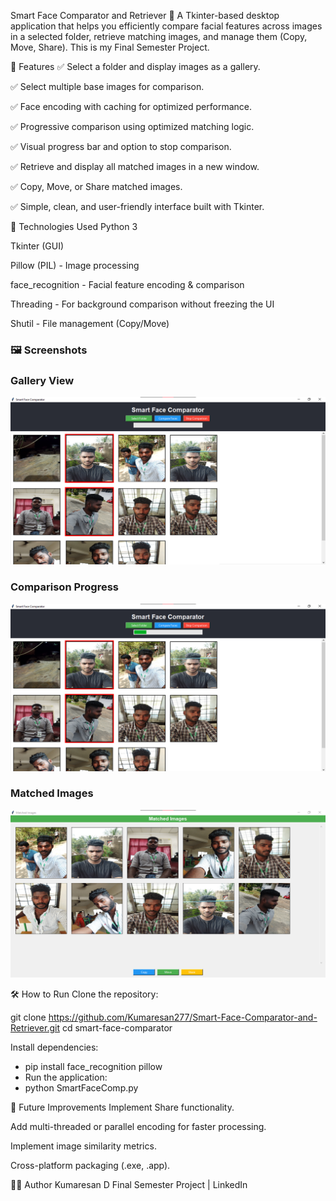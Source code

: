 Smart Face Comparator and Retriever 🎯
A Tkinter-based desktop application that helps you efficiently compare facial features across images in a selected folder, retrieve matching images, and manage them (Copy, Move, Share).
This is my Final Semester Project.

🚀 Features
✅ Select a folder and display images as a gallery.

✅ Select multiple base images for comparison.

✅ Face encoding with caching for optimized performance.

✅ Progressive comparison using optimized matching logic.

✅ Visual progress bar and option to stop comparison.

✅ Retrieve and display all matched images in a new window.

✅ Copy, Move, or Share matched images.

✅ Simple, clean, and user-friendly interface built with Tkinter.

📸 Technologies Used
Python 3

Tkinter (GUI)

Pillow (PIL) - Image processing

face_recognition - Facial feature encoding & comparison

Threading - For background comparison without freezing the UI

Shutil - File management (Copy/Move)

### 🖼️ Screenshots

### Gallery View
![Home](./screenshots/GalleryView.png)

### Comparison Progress	
![Home](./screenshots/ComparisonProgress.png)

### Matched Images
![Home](./screenshots/MatchedImages.png)


🛠 How to Run
Clone the repository:

git clone https://github.com/Kumaresan277/Smart-Face-Comparator-and-Retriever.git
cd smart-face-comparator

Install dependencies:

- pip install face_recognition pillow
- Run the application:
- python SmartFaceComp.py


📌 Future Improvements
Implement Share functionality.

Add multi-threaded or parallel encoding for faster processing.

Implement image similarity metrics.

Cross-platform packaging (.exe, .app).

👨‍🎓 Author
Kumaresan D
Final Semester Project | LinkedIn








